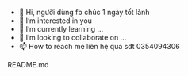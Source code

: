 - 👋 Hi, người dùng fb chúc 1 ngày tốt lành
- 👀 I’m interested in you 
- 🌱 I’m currently learning ...
- 💞️ I’m looking to collaborate on ...
- 📫 How to reach me liên hệ qua sđt 0354094306

<!---
0354094306/0354094306 is a ✨ special ✨ repository because its `README.md` (this file) appears on your GitHub profile.
You can click the Preview link to take a look at your changes.
--->README.md

